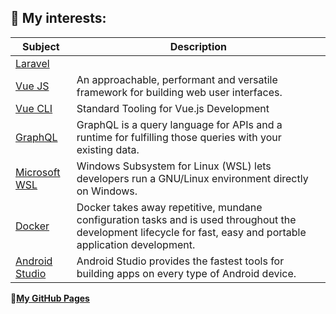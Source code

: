 ## 🌱 My interests:
| Subject | Description |
| ----------- | ----------- |
| [Laravel](https://laravel.com/) | |
| [Vue JS](https://vuejs.org/) | An approachable, performant and versatile framework for building web user interfaces. |
| [Vue CLI](https://cli.vuejs.org/) | Standard Tooling for Vue.js Development |
| [GraphQL](https://graphql.org/) | GraphQL is a query language for APIs and a runtime for fulfilling those queries with your existing data. |
| [Microsoft WSL](https://docs.microsoft.com/en-us/windows/wsl) | Windows Subsystem for Linux (WSL) lets developers run a GNU/Linux environment directly on Windows. |
| [Docker](https://www.docker.com) | Docker takes away repetitive, mundane configuration tasks and is used throughout the development lifecycle for fast, easy and portable application development. |
| [Android Studio](https://developer.android.com/studio) | Android Studio provides the fastest tools for building apps on every type of Android device. |


**🔭[My GitHub Pages](https://peterh3g.github.io)**

<!--
**PeterH3G/peterh3g** is a ✨ _special_ ✨ repository because its `README.md` (this file) appears on your GitHub profile.

Here are some ideas to get you started:

- 🔭 I’m currently working on ...
- 🌱 I’m currently learning ...
- 👯 I’m looking to collaborate on ...
- 🤔 I’m looking for help with ...
- 💬 Ask me about ...
- 📫 How to reach me: ...
- 😄 Pronouns: ...
- ⚡ Fun fact: ...
-->
